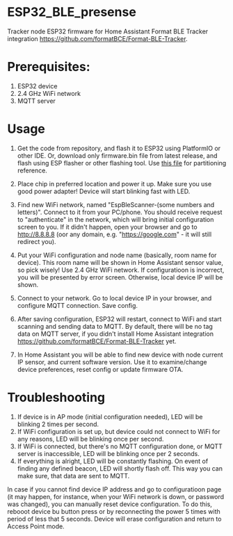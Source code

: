 # ESP32_BLE_presense
Tracker node ESP32 firmware for Home Assistant Format BLE Tracker integration https://github.com/formatBCE/Format-BLE-Tracker.

# Prerequisites:

1. ESP32 device
2. 2.4 GHz WiFi network
3. MQTT server

# Usage

1. Get the code from repository, and flash it to ESP32 using PlatformIO or other IDE.
Or, download only firmware.bin file from latest release, and flash using ESP flasher or other flashing tool.
Use [this file](https://github.com/formatBCE/ESP32_BLE_presense/blob/main/partitions_singleapp.csv) for partitioning reference.

2. Place chip in preferred location and power it up. Make sure you use good power adapter! Device will start blinking fast with LED.

3. Find new WiFi network, named "EspBleScanner-(some numbers and letters)".
Connect to it from your PC/phone.
You should receive request to "authenticate" in the network, which will bring initial configuration screen to you.
If it didn't happen, open your browser and go to http://8.8.8.8 (oor any domain, e.g. "https://google.com" - it will still redirect you).

4. Put your WiFi configuration and node name (basically, room name for device). 
This room name will be shown in Home Assistant sensor value, so pick wisely!
Use 2.4 GHz WiFi network.
If configuratioon is incorrect, you will be presented by error screen.
Otherwise, local device IP will be shown.

5. Connect to your network. Go to local device IP in your browser, and configure MQTT connection. Save config.

6. After saving configuration, ESP32 will restart, connect to WiFi and start scanning and sending data to MQTT. By default, there will be no tag data on MQTT server, if you didn't install Home Assistant integration https://github.com/formatBCE/Format-BLE-Tracker yet.

7. In Home Assistant you will be able to find new device with node current IP sensor, and current software version. Use it to examine/change device preferences, reset config or update firmware OTA.

# Troubleshooting

1. If device is in AP mode (initial configuration needed), LED will be blinking 2 times per second.
2. If WiFi configuration is set up, but device could not connect to WiFi for any reasons, LED will be blinking once per second.
3. If WiFi is connected, but there's no MQTT configuration done, or MQTT server is inaccessible, LED will be blinking once per 2 seconds.
4. If everything is alright, LED will be constantly flashing. On event of finding any defined beacon, LED will shortly flash off. This way you can make sure, that data are sent to MQTT.

In case if you cannot find device IP address and go to configuratioon page (it may happen, for instance, when your WiFi network is down, or password was changed), you can manually reset device configuration. To do this, rebooot device bu button press or by reconnecting the power 5 times with period of less that 5 seconds. Device will erase configuration and return to Access Point mode.


